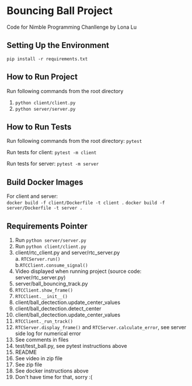 # Bouncing Ball Project
Code for Nimble Programming Chanllenge by Lona Lu

## Setting Up the Environment
```pip install -r requirements.txt```

## How to Run Project
Run following commands from the root directory
1. ```python client/client.py```  
2. ```python server/server.py```  

## How to Run Tests
Run following commands from the root directory:
```pytest``` 

Run tests for client:
```pytest -m client``` 

Run tests for server:
```pytest -m server``` 

## Build Docker Images
For client and server: <br />
```docker build -f client/Dockerfile -t client .```
```docker build -f server/Dockerfile -t server .```

## Requirements Pointer
1. Run ```python server/server.py```
2. Run ```python client/client.py```
3. client/rtc_client.py and server/rtc_server.py<br />
    a. ```RTCServer.run()```<br />
    b.```RTCClient.consume_signal()```
4. Video displayed when running project (source code: server/rtc_server.py)
5. server/ball_bouncing_track.py
6. ```RTCClient.show_frame()```
7. ```RTCClient.__init__()```
8. client/ball_dectection.update_center_values
9. client/ball_dectection.detect_center
10. client/ball_dectection.update_center_values
11. ```RTCClient._run_track()```
12. ```RTCServer.display_frame()``` and ```RTCServer.calculate_error```, see server side log for numerical error
13. See comments in files
14. test/test_ball.py, see pytest instructions above 
15. README
16. See video in zip file
17. See zip file
18. See docker instructions above 
19. Don't have time for that, sorry :(